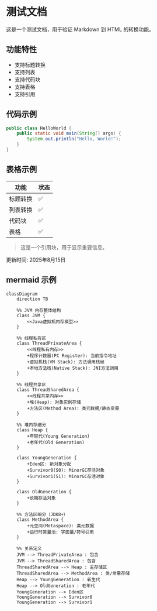 # 测试文档

这是一个测试文档，用于验证 Markdown 到 HTML 的转换功能。

## 功能特性

- 支持标题转换
- 支持列表
- 支持代码块
- 支持表格
- 支持引用

## 代码示例

```java
public class HelloWorld {
    public static void main(String[] args) {
        System.out.println("Hello, World!");
    }
}
```

## 表格示例

| 功能 | 状态 |
|------|------|
| 标题转换 | ✅ |
| 列表转换 | ✅ |
| 代码块 | ✅ |
| 表格 | ✅ |

> 这是一个引用块，用于显示重要信息。

更新时间: 2025年8月15日

## mermaid 示例

```mermaid
classDiagram
    direction TB

    %% JVM 内存整体结构
    class JVM {
        <<Java虚拟机内存模型>>
    }

    %% 线程私有区
    class ThreadPrivateArea {
        <<线程私有内存>>
        +程序计数器(PC Register): 当前指令地址
        +虚拟机栈(VM Stack): 方法调用栈帧
        +本地方法栈(Native Stack): JNI方法调用
    }

    %% 线程共享区
    class ThreadSharedArea {
        <<线程共享内存>>
        +堆(Heap): 对象实例存储
        +方法区(Method Area): 类元数据/静态变量
    }

    %% 堆内存细分
    class Heap {
        +年轻代(Young Generation)
        +老年代(Old Generation)
    }

    class YoungGeneration {
        +Eden区: 新对象分配
        +Survivor0(S0): MinorGC存活对象
        +Survivor1(S1): MinorGC存活对象
    }

    class OldGeneration {
        +长期存活对象
    }

    %% 方法区细分（JDK8+）
    class MethodArea {
        +元空间(Metaspace): 类元数据
        +运行时常量池: 字面量/符号引用
    }

    %% 关系定义
    JVM --> ThreadPrivateArea : 包含
    JVM --> ThreadSharedArea : 包含
    ThreadSharedArea --> Heap : 主存储区
    ThreadSharedArea --> MethodArea : 类/常量存储
    Heap --> YoungGeneration : 新生代
    Heap --> OldGeneration : 老年代
    YoungGeneration --> Eden区
    YoungGeneration --> Survivor0
    YoungGeneration --> Survivor1
```